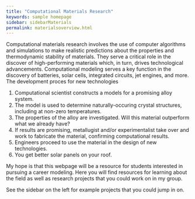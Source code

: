 ```yaml
---
title: "Computational Materials Research"
keywords: sample homepage
sidebar: sidebarMaterials
permalink: materialsoverview.html
---
```


Computational materials research involves the use of computer
algorithms and simulations to make realistic predictions about the
properties and thermodynamic stability of materials.  They serve a
critical role in the discover of high-performing materials which, in
turn, drives technological advancements.  Computational modeling
serves a key function in the discovery of batteries, solar cells,
integrated circuits, jet engines, and more.  The development proces
for new technologies 

1. Computational scientist constructs a models for a promising alloy system.
2. The model is used to determine naturally-occuring crystal
   structures, including at non-zero temperatures.
3. The properties of the alloy are investigated.  Will this material
   outperform what we already have?
4. If results are promising, metallugist and/or experimentalist take
over and work to fabricate the material, confirming computational
results.
5. Engineers proceed to use the material in the design of new
technologies.
6.  You get better solar panels on your roof.


My hope is that this webpage will be a resource for students
interested in pursuing a career modeling.  Here you will find
resources for learning about the field as well as research projects
that you could work on in my group.

See the sidebar on the left for example projects that you could jump
in on.


